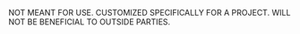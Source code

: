NOT MEANT FOR USE. CUSTOMIZED SPECIFICALLY FOR A PROJECT. WILL NOT BE BENEFICIAL TO OUTSIDE PARTIES.